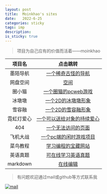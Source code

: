 ```yaml
---
layout: post
title:  Moinkhao's sites
date:   2022-6-25
categories: sticky
tags: imp
description:
is_sticky: true
---
```



> 项目为自己应有的价值而活着——moinkhao


|  项目名   | 点击跳转  |
|  :----:  |  :----:  |
| 墨陌导航 | [一个稀奇古怪的导航](https://h539251932.github.io/daohang) |
| 网盘空间  | [空间](http://h539251932.ys168.com) |
| 圈小猫 | [一个圈猫的pcweb游戏](https://xiaojiarun.github.io/mao.html) |
| 冰墩墩 | [一个2D的冰墩墩形象](https://h539251932.github.io/mohao/bdd) |
| 雪容融 | [一个2D的雪容融形象](https://h539251932.github.io/mohao/xrr) |
| 霓虹灯爱心 | [一个可以送给对象的持续爱心](https://h539251932.github.io/mohao/lovea) |
| 404 | [一个无法访问的页面](https://h539251932.github.io/mohao/404.html) |
| 飞机大战 | [一个pc端的闲时游戏项目](https://moinkhao.rth7.com/fly) |
| 菜鸟教程 | [学习编程的宝藏网站](https://www.runoob.com/) |
| 英语真题 | [可在线学习英语真题](https://zhenti.burningvocabulary.com/) |
| markdown | [在线编辑](https://md.mzr.me/) |



> 有问题欢迎通过mail或github等方式联系我

[![mail](https://s1.328888.xyz/2022/06/24/sOftT.jpg "点下试试")](https://mail.qq.com/cgi-bin/qm_share?t=qm_mailme&email=h539251932@qq.com)
